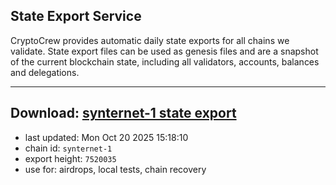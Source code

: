 ## State Export Service
CryptoCrew provides automatic daily state exports for all chains we validate. State export files can be used as genesis files and are a snapshot of the current blockchain state, including all validators, accounts, balances and delegations.

---
**Download: [synternet-1 state export](https://dl-eu2.ccvalidators.com/SERVICE/synternet/synternet-1_export_7520035.json)**
---

- last updated: Mon Oct 20 2025 15:18:10
- chain id: `synternet-1`
- export height: `7520035`
- use for: airdrops, local tests, chain recovery
